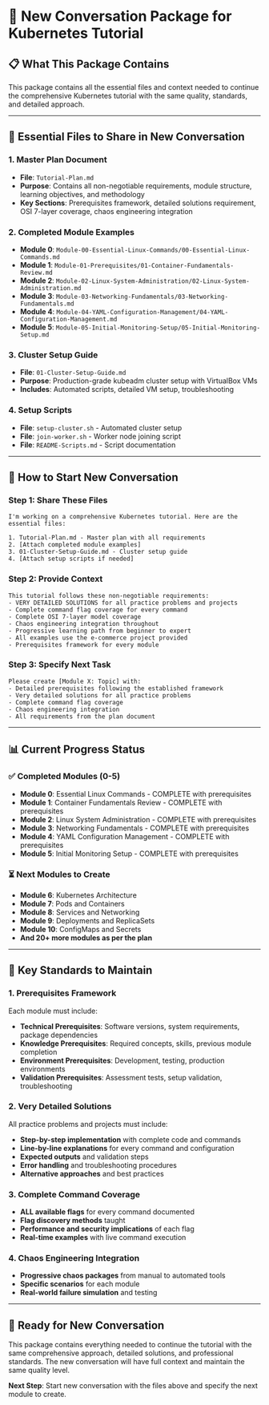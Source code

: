 # 🚀 **New Conversation Package for Kubernetes Tutorial**

## 📋 **What This Package Contains**

This package contains all the essential files and context needed to continue the comprehensive Kubernetes tutorial with the same quality, standards, and detailed approach.

---

## 🎯 **Essential Files to Share in New Conversation**

### **1. Master Plan Document**
- **File**: `Tutorial-Plan.md`
- **Purpose**: Contains all non-negotiable requirements, module structure, learning objectives, and methodology
- **Key Sections**: Prerequisites framework, detailed solutions requirement, OSI 7-layer coverage, chaos engineering integration

### **2. Completed Module Examples**
- **Module 0**: `Module-00-Essential-Linux-Commands/00-Essential-Linux-Commands.md`
- **Module 1**: `Module-01-Prerequisites/01-Container-Fundamentals-Review.md`
- **Module 2**: `Module-02-Linux-System-Administration/02-Linux-System-Administration.md`
- **Module 3**: `Module-03-Networking-Fundamentals/03-Networking-Fundamentals.md`
- **Module 4**: `Module-04-YAML-Configuration-Management/04-YAML-Configuration-Management.md`
- **Module 5**: `Module-05-Initial-Monitoring-Setup/05-Initial-Monitoring-Setup.md`

### **3. Cluster Setup Guide**
- **File**: `01-Cluster-Setup-Guide.md`
- **Purpose**: Production-grade kubeadm cluster setup with VirtualBox VMs
- **Includes**: Automated scripts, detailed VM setup, troubleshooting

### **4. Setup Scripts**
- **File**: `setup-cluster.sh` - Automated cluster setup
- **File**: `join-worker.sh` - Worker node joining script
- **File**: `README-Scripts.md` - Script documentation

---

## 🎯 **How to Start New Conversation**

### **Step 1: Share These Files**
```
I'm working on a comprehensive Kubernetes tutorial. Here are the essential files:

1. Tutorial-Plan.md - Master plan with all requirements
2. [Attach completed module examples]
3. 01-Cluster-Setup-Guide.md - Cluster setup guide
4. [Attach setup scripts if needed]
```

### **Step 2: Provide Context**
```
This tutorial follows these non-negotiable requirements:
- VERY DETAILED SOLUTIONS for all practice problems and projects
- Complete command flag coverage for every command
- Complete OSI 7-layer model coverage
- Chaos engineering integration throughout
- Progressive learning path from beginner to expert
- All examples use the e-commerce project provided
- Prerequisites framework for every module
```

### **Step 3: Specify Next Task**
```
Please create [Module X: Topic] with:
- Detailed prerequisites following the established framework
- Very detailed solutions for all practice problems
- Complete command flag coverage
- Chaos engineering integration
- All requirements from the plan document
```

---

## 📊 **Current Progress Status**

### **✅ Completed Modules (0-5)**
- **Module 0**: Essential Linux Commands - COMPLETE with prerequisites
- **Module 1**: Container Fundamentals Review - COMPLETE with prerequisites
- **Module 2**: Linux System Administration - COMPLETE with prerequisites
- **Module 3**: Networking Fundamentals - COMPLETE with prerequisites
- **Module 4**: YAML Configuration Management - COMPLETE with prerequisites
- **Module 5**: Initial Monitoring Setup - COMPLETE with prerequisites

### **⏳ Next Modules to Create**
- **Module 6**: Kubernetes Architecture
- **Module 7**: Pods and Containers
- **Module 8**: Services and Networking
- **Module 9**: Deployments and ReplicaSets
- **Module 10**: ConfigMaps and Secrets
- **And 20+ more modules as per the plan**

---

## 🎯 **Key Standards to Maintain**

### **1. Prerequisites Framework**
Each module must include:
- **Technical Prerequisites**: Software versions, system requirements, package dependencies
- **Knowledge Prerequisites**: Required concepts, skills, previous module completion
- **Environment Prerequisites**: Development, testing, production environments
- **Validation Prerequisites**: Assessment tests, setup validation, troubleshooting

### **2. Very Detailed Solutions**
All practice problems and projects must include:
- **Step-by-step implementation** with complete code and commands
- **Line-by-line explanations** for every command and configuration
- **Expected outputs** and validation steps
- **Error handling** and troubleshooting procedures
- **Alternative approaches** and best practices

### **3. Complete Command Coverage**
- **ALL available flags** for every command documented
- **Flag discovery methods** taught
- **Performance and security implications** of each flag
- **Real-time examples** with live command execution

### **4. Chaos Engineering Integration**
- **Progressive chaos packages** from manual to automated tools
- **Specific scenarios** for each module
- **Real-world failure simulation** and testing

---

## 🚀 **Ready for New Conversation**

This package contains everything needed to continue the tutorial with the same comprehensive approach, detailed solutions, and professional standards. The new conversation will have full context and maintain the same quality level.

**Next Step**: Start new conversation with the files above and specify the next module to create.
